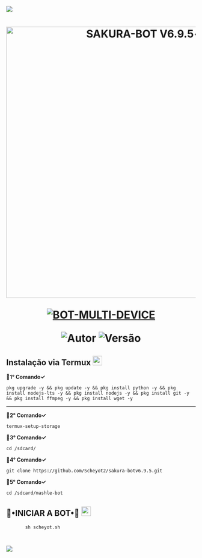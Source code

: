 <img src="https://readme-typing-svg.herokuapp.com/?font=mono&size=30&duration=4000&color=836FFF&center=falso&vCenter=falso&lines=𝐈𝐍𝐀𝐓𝐒𝐔𝐊𝐈-𝐁𝐎𝐓+𝐕8✓;𝐁𝐎𝐓+𝐌𝐔𝐋𝐓𝐈+𝐃𝐄𝐕𝐈𝐂𝐄;1000+𝐂𝐎𝐌𝐀𝐍𝐃𝐎𝐒+2024;𝐋𝐔𝐂𝐀𝐒 𝐌𝐎𝐃-
𝐃𝐎𝐌𝐈𝐍𝐀✰✰✰✰✰">      

<h1 align="center">
<p>
<img src= "https://telegra.ph/file/314f7d5d2c494db3a7b82.jpg" alt="SAKURA-BOT V6.9.5✓" width="720">
</p>

<p align="center">
<a href="#"><img title="BOT-MULTI-DEVICE" src="https://img.shields.io/badge/BOT•MULTI•DEVICE-blue?&style=for-the-badge"></a>
</p>

<p align="center">
<img title="Autor" src="https://img.shields.io/badge/Autor-@M.Scheyot/@Rafael-orange.svg?style=for-the-badge&logo=github"></a>
<img title="Versão" src="https://img.shields.io/badge/Versão-6.9.5-orange.svg?style=for-the-badge&logo=github"></a>
</p>

## Instalação via Termux  <img src="https://user-images.githubusercontent.com/108157095/182052725-6568419a-6a9f-490a-85ea-90b94af694fe.png" height="25px">
**💮1° Comando✓**
```
pkg upgrade -y && pkg update -y && pkg install python -y && pkg install nodejs-lts -y && pkg install nodejs -y && pkg install git -y && pkg install ffmpeg -y && pkg install wget -y
```
---------------------------

**💮2° Comando✓**
```
termux-setup-storage
```
**💮3° Comando✓**
```
cd /sdcard/
```
**💮4° Comando✓**
```
git clone https://github.com/Scheyot2/sakura-botv6.9.5.git
```
**💮5° Comando✓**
```
cd /sdcard/mashle-bot
```

## 🦄•INICIAR A BOT•🦄 <img src="https://user-images.githubusercontent.com/108157095/182053901-78e4a217-51ba-42a3-8ec5-38ed978ad752.png" height="25px">
```
       sh scheyot.sh
```
```
```
```
```

<img src="https://readme-typing-svg.herokuapp.com/?font=mono&size=30&duration=4000&color=00FA9A&center=falso&vCenter=falso&lines=𝖆+𝕽𝖊𝖆𝖑𝖊𝖟𝖆+𝕯𝖔𝖒𝖎𝖓𝖆^-^;@M.Scheyot+@Rafael+(⁠ノ⁠^⁠_⁠^⁠)⁠ノ;𝕸.𝕾𝖈𝖍𝖊𝖞𝖔𝖙-𝕯𝖔𝖒𝖎𝖓𝖆✰✰✰✰✰">     



